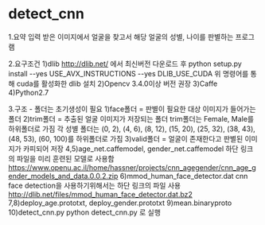 # detect_cnn

1.요약
입력 받은 이미지에서 얼굴을 찾고서 해당 얼굴의 성별, 나이를 판별하는 프로그램

2.요구조건
1)dlib
	http://dlib.net/ 에서 최신버전 다운로드 후
	python setup.py install --yes USE_AVX_INSTRUCTIONS --yes DLIB_USE_CUDA
	위 명령어를 통해 cuda를 활성화한 dlib 설치
2)Opencv
	3.4.0이상 버전 권장
3)Caffe
4)Python2.7


3.구조 - 폴더는 초기생성이 필요
1)face폴더 = 판별이 필요한 대상 이미지가 들어가는 폴더
2)trim폴더 = 추출된 얼굴 이미지가 저장되는 폴더
	trim폴더는 Female, Male를 하위폴더로 가짐
		각 성별 폴더는 (0, 2), (4, 6), (8, 12), (15, 20), (25, 32), (38, 43), (48, 53), (60, 100)를 하위폴더로 가짐
3)valid폴더 = 얼굴이 존재한다고 판별된 이미지가 카피되어 저장
4,5)age_net.caffemodel, gender_net.caffemodel
	하단 링크의 파일을 미리 훈련된 모델로 사용함
	https://www.openu.ac.il/home/hassner/projects/cnn_agegender/cnn_age_gender_models_and_data.0.0.2.zip
6)mmod_human_face_detector.dat
	cnn face detection을 사용하기위해서는 하단 링크의 파일 사용
	http://dlib.net/files/mmod_human_face_detector.dat.bz2
7,8)deploy_age.prototxt, deploy_gender.prototxt
9)mean.binaryproto
10)detect_cnn.py
	python detect_cnn.py 로 실행
